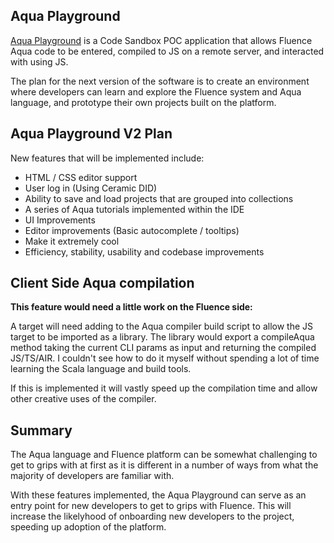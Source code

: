 ## Aqua Playground

[Aqua Playground](https://aqua-explore.web.app/) is a Code Sandbox POC application that allows Fluence Aqua code to be entered, compiled to JS on a remote server, 
and interacted with using JS.

The plan for the next version of the software is to create an environment where developers can learn and explore the Fluence system and Aqua language,
and prototype their own projects built on the platform.

## Aqua Playground V2 Plan

New features that will be implemented include:

* HTML / CSS editor support
* User log in (Using Ceramic DID)
* Ability to save and load projects that are grouped into collections
* A series of Aqua tutorials implemented within the IDE
* UI Improvements
* Editor improvements (Basic autocomplete / tooltips)
* Make it extremely cool
* Efficiency, stability, usability and codebase improvements

## Client Side Aqua compilation

**This feature would need a little work on the Fluence side:**

A target will need adding to the Aqua compiler build script to allow the JS target to be imported as a library. The library would export a compileAqua 
method taking the current CLI params as input and returning the compiled JS/TS/AIR. I couldn't see how to do it myself without spending a 
lot of time learning the Scala language and build tools.

If this is implemented it will vastly speed up the compilation time and allow other creative uses of the compiler.

## Summary

The Aqua language and Fluence platform can be somewhat challenging to get to grips with at first as it is different in a number of ways from what the
majority of developers are familiar with.

With these features implemented, the Aqua Playground can serve as an entry point for new developers to get to grips with Fluence. This will increase the 
likelyhood of onboarding new developers to the project, speeding up adoption of the platform.
